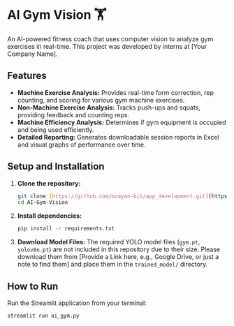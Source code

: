 # AI Gym Vision 🏋️

An AI-powered fitness coach that uses computer vision to analyze gym exercises in real-time. This project was developed by interns at [Your Company Name].

## Features
- **Machine Exercise Analysis:** Provides real-time form correction, rep counting, and scoring for various gym machine exercises.
- **Non-Machine Exercise Analysis:** Tracks push-ups and squats, providing feedback and counting reps.
- **Machine Efficiency Analysis:** Determines if gym equipment is occupied and being used efficiently.
- **Detailed Reporting:** Generates downloadable session reports in Excel and visual graphs of performance over time.

## Setup and Installation

1.  **Clone the repository:**
    ```bash
    git clone [https://github.com/mzayan-bit/app_development.git](https://github.com/mzayan-bit/app_development.git)
    cd AI-Gym-Vision
    ```

2.  **Install dependencies:**
    ```bash
    pip install -r requirements.txt
    ```

3.  **Download Model Files:**
    The required YOLO model files (`gym.pt`, `yolov8n.pt`) are not included in this repository due to their size. Please download them from [Provide a Link here, e.g., Google Drive, or just a note to find them] and place them in the `trained_model/` directory.

## How to Run

Run the Streamlit application from your terminal:
```bash
streamlit run ai_gym.py